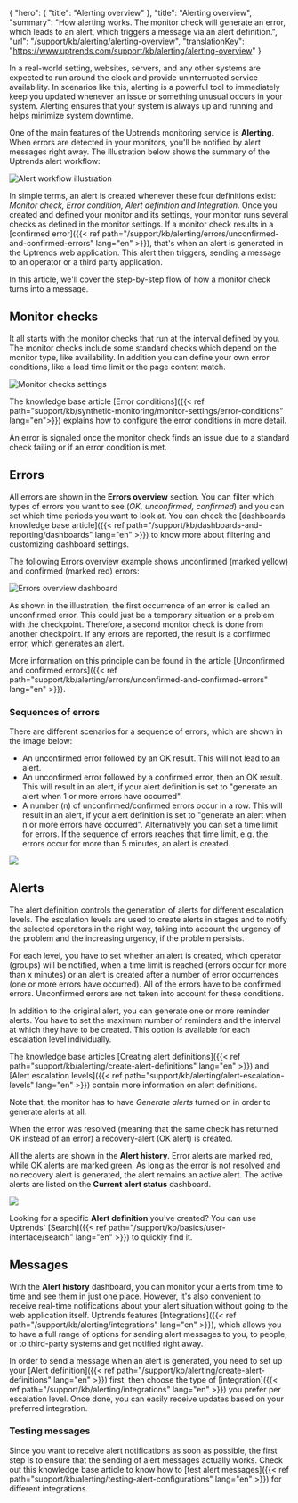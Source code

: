 {
  "hero": {
    "title": "Alerting overview"
  },
  "title": "Alerting overview",
  "summary": "How alerting works. The monitor check will generate an error, which leads to an alert, which triggers a message via an alert definition.",
  "url": "/support/kb/alerting/alerting-overview",
  "translationKey": "https://www.uptrends.com/support/kb/alerting/alerting-overview"
}

In a real-world setting, websites, servers, and any other systems are expected to run around the clock and provide uninterrupted service availability. In scenarios like this, alerting is a powerful tool to immediately keep you updated  whenever an issue or something unusual occurs in your system. Alerting ensures that your system is always up and running and helps minimize system downtime.

One of the main features of the Uptrends monitoring service is **Alerting**. When errors are detected in your monitors, you'll be notified by alert messages right away. The illustration below shows the summary of the Uptrends alert workflow:

![Alert workflow illustration](/img/content/64eb1efd-9506-4cfb-ac6d-a69115ec3b68.png)

In simple terms, an alert is created whenever these four definitions exist: *Monitor check, Error condition, Alert definition and Integration*. Once you created and defined your monitor and its settings, your monitor runs several checks as defined in the monitor settings. If a monitor check results in a [confirmed error]({{< ref path="/support/kb/alerting/errors/unconfirmed-and-confirmed-errors" lang="en" >}}), that's when an alert is generated in the Uptrends web application. This alert then triggers, sending a message to an operator or a third party application.


In this article, we'll cover the step-by-step flow of how a monitor check turns into a message.

## Monitor checks

It all starts with the monitor checks that run at the interval defined by you. The monitor checks include some standard checks which depend on the monitor type, like availability. In addition you can define your own error conditions, like a load time limit or the page content match.

![Monitor checks settings](/img/content/scr_alerting-monitor-checks.min.png)

The knowledge base article [Error conditions]({{< ref path="support/kb/synthetic-monitoring/monitor-settings/error-conditions" lang="en">}}) explains how to configure the error conditions in more detail.

An error is signaled once the monitor check finds an issue due to a standard check failing or if an error condition is met.

## Errors

All errors are shown in the **Errors overview** section. You can filter which types of errors you want to see (*OK, unconfirmed, confirmed*) and you can set which time periods you want to look at. You can check the [dashboards knowledge base article]({{< ref path="/support/kb/dashboards-and-reporting/dashboards" lang="en" >}}) to know more about filtering and customizing dashboard settings.

The following Errors overview example shows unconfirmed (marked yellow) and confirmed (marked red) errors:

![Errors overview dashboard](/img/content/scr_errors-overview-dashboard.min.png)

As shown in the illustration, the first occurrence of an error is called an unconfirmed error. This could just be a temporary situation or a problem with the checkpoint. Therefore, a second monitor check is done from another checkpoint. If any errors are reported, the result is a confirmed error, which generates an alert.

More information on this principle can be found in the article [Unconfirmed and confirmed errors]({{< ref path="support/kb/alerting/errors/unconfirmed-and-confirmed-errors" lang="en" >}}).

### Sequences of errors

There are different scenarios for a sequence of errors, which are shown in the image below:

-   An unconfirmed error followed by an OK result. This will not lead to an alert.
-   An unconfirmed error followed by a confirmed error, then an OK result. This will result in an alert, if your alert definition is set to "generate an alert when 1 or more errors have occurred".
-   A number (n) of unconfirmed/confirmed errors occur in a row. This will result in an alert, if your alert definition is set to "generate an alert when n or more errors have occurred". Alternatively you can set a time limit for errors. If the sequence of errors reaches that time limit, e.g. the errors occur for more than 5 minutes, an alert is created.

![](/img/content/b4bc1e4c-3fd5-4dff-a4d4-2f7ec14b2534.png)

## Alerts

The alert definition controls the generation of alerts for different escalation levels. The escalation levels are used to create alerts in stages and to notify the selected operators in the right way, taking into account the urgency of the problem and the increasing urgency, if the problem persists.

For each level, you have to set whether an alert is created, which operator (groups) will be notified, when a time limit is reached (errors occur for more than x minutes) or an alert is created after a number of error occurrences (one or more errors have occurred). All of the errors have to be confirmed errors. Unconfirmed errors are not taken into account for these conditions.

In addition to the original alert, you can generate one or more reminder alerts. You have to set the maximum number of reminders and the interval at which they have to be created. This option is available for each escalation level individually.

The knowledge base articles [Creating alert definitions]({{< ref path="support/kb/alerting/create-alert-definitions" lang="en" >}}) and [Alert escalation levels]({{< ref path="support/kb/alerting/alert-escalation-levels" lang="en" >}}) contain more information on alert definitions.

Note that, the monitor has to have *Generate alerts* turned on in order to generate alerts at all.

When the error was resolved (meaning that the same check has returned OK instead of an error) a recovery-alert (OK alert) is created.

All the alerts are shown in the **Alert history**. Error alerts are marked red, while OK alerts are marked green. As long as the error is not resolved and no recovery alert is generated, the alert remains an active alert. The active alerts are listed on the **Current alert status** dashboard.

![](/img/content/scr_alert-history-dashboard.min.png)

Looking for a specific **Alert definition** you've created? You can use Uptrends' [Search]({{< ref path="/support/kb/basics/user-interface/search" lang="en" >}}) to quickly find it.

## Messages

With the **Alert history** dashboard, you can monitor your alerts from time to time and see them in just one place. However, it's also convenient to receive real-time notifications about your alert situation without going to the web application itself. Uptrends features [Integrations]({{< ref path="/support/kb/alerting/integrations" lang="en" >}}), which allows you to have a full range of options for sending alert messages to you, to people, or to third-party systems and get notified right away.

In order to send a message when an alert is generated, you need to set up your [Alert definition]({{< ref path="/support/kb/alerting/create-alert-definitions" lang="en" >}}) first, then choose the type of [integration]({{< ref path="/support/kb/alerting/integrations" lang="en" >}}) you prefer per escalation level. Once done, you can easily receive updates based on your preferred integration.

### Testing messages

Since you want to receive alert notifications as soon as possible, the first step is to ensure that the sending of alert messages actually works. Check out this knowledge base article to know how to [test alert messages]({{< ref path="support/kb/alerting/testing-alert-configurations" lang="en" >}}) for different integrations.